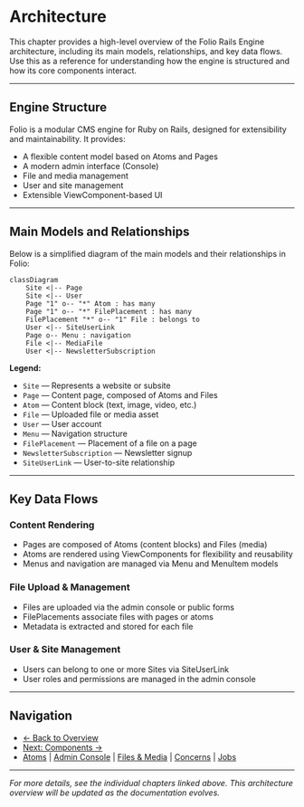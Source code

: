 # Architecture

This chapter provides a high-level overview of the Folio Rails Engine architecture, including its main models, relationships, and key data flows. Use this as a reference for understanding how the engine is structured and how its core components interact.

---

## Engine Structure

Folio is a modular CMS engine for Ruby on Rails, designed for extensibility and maintainability. It provides:
- A flexible content model based on Atoms and Pages
- A modern admin interface (Console)
- File and media management
- User and site management
- Extensible ViewComponent-based UI

---

## Main Models and Relationships

Below is a simplified diagram of the main models and their relationships in Folio:

```mermaid
classDiagram
    Site <|-- Page
    Site <|-- User
    Page "1" o-- "*" Atom : has many
    Page "1" o-- "*" FilePlacement : has many
    FilePlacement "*" o-- "1" File : belongs to
    User <|-- SiteUserLink
    Page o-- Menu : navigation
    File <|-- MediaFile
    User <|-- NewsletterSubscription
```

**Legend:**
- `Site` — Represents a website or subsite
- `Page` — Content page, composed of Atoms and Files
- `Atom` — Content block (text, image, video, etc.)
- `File` — Uploaded file or media asset
- `User` — User account
- `Menu` — Navigation structure
- `FilePlacement` — Placement of a file on a page
- `NewsletterSubscription` — Newsletter signup
- `SiteUserLink` — User-to-site relationship

---

## Key Data Flows

### Content Rendering
- Pages are composed of Atoms (content blocks) and Files (media)
- Atoms are rendered using ViewComponents for flexibility and reusability
- Menus and navigation are managed via Menu and MenuItem models

### File Upload & Management
- Files are uploaded via the admin console or public forms
- FilePlacements associate files with pages or atoms
- Metadata is extracted and stored for each file

### User & Site Management
- Users can belong to one or more Sites via SiteUserLink
- User roles and permissions are managed in the admin console

---

## Navigation

- [← Back to Overview](overview.md)
- [Next: Components →](components.md)
- [Atoms](atoms.md) | [Admin Console](admin.md) | [Files & Media](files.md) | [Concerns](concerns.md) | [Jobs](jobs.md)

---

*For more details, see the individual chapters linked above. This architecture overview will be updated as the documentation evolves.* 
